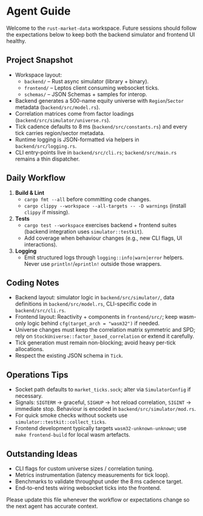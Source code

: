 # Agent Guide

Welcome to the `rust-market-data` workspace. Future sessions should follow the expectations below to keep both the backend simulator and frontend UI healthy.

## Project Snapshot

- Workspace layout:
  - `backend/` – Rust async simulator (library + binary).
  - `frontend/` – Leptos client consuming websocket ticks.
  - `schemas/` – JSON Schemas + samples for interop.
- Backend generates a 500-name equity universe with `Region`/`Sector` metadata (`backend/src/model.rs`).
- Correlation matrices come from factor loadings (`backend/src/simulator/universe.rs`).
- Tick cadence defaults to 8 ms (`backend/src/constants.rs`) and every tick carries region/sector metadata.
- Runtime logging is JSON-formatted via helpers in `backend/src/logging.rs`.
- CLI entry-points live in `backend/src/cli.rs`; `backend/src/main.rs` remains a thin dispatcher.

## Daily Workflow

1. **Build & Lint**
   - `cargo fmt --all` before committing code changes.
   - `cargo clippy --workspace --all-targets -- -D warnings` (install `clippy` if missing).
2. **Tests**
   - `cargo test --workspace` exercises backend + frontend suites (backend integration uses `simulator::testkit`).
   - Add coverage when behaviour changes (e.g., new CLI flags, UI interactions).
3. **Logging**
   - Emit structured logs through `logging::info|warn|error` helpers. Never use `println!`/`eprintln!` outside those wrappers.

## Coding Notes

- Backend layout: simulator logic in `backend/src/simulator/`, data definitions in `backend/src/model.rs`, CLI-specific code in `backend/src/cli.rs`.
- Frontend layout: Reactivity + components in `frontend/src/`; keep wasm-only logic behind `cfg(target_arch = "wasm32")` if needed.
- Universe changes must keep the correlation matrix symmetric and SPD; rely on `StockUniverse::factor_based_correlation` or extend it carefully.
- Tick generation must remain non-blocking; avoid heavy per-tick allocations.
- Respect the existing JSON schema in `Tick`.

## Operations Tips

- Socket path defaults to `market_ticks.sock`; alter via `SimulatorConfig` if necessary.
- Signals: `SIGTERM` → graceful, `SIGHUP` → hot reload correlation, `SIGINT` → immediate stop. Behaviour is encoded in `backend/src/simulator/mod.rs`.
- For quick smoke checks without sockets use `simulator::testkit::collect_ticks`.
- Frontend development typically targets `wasm32-unknown-unknown`; use `make frontend-build` for local wasm artefacts.

## Outstanding Ideas

- CLI flags for custom universe sizes / correlation tuning.
- Metrics instrumentation (latency measurements for tick loop).
- Benchmarks to validate throughput under the 8 ms cadence target.
- End-to-end tests wiring websocket ticks into the frontend.

Please update this file whenever the workflow or expectations change so the next agent has accurate context.
